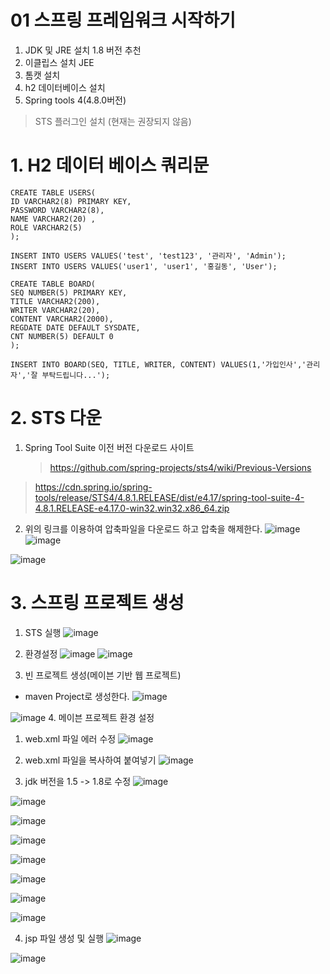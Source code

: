 01 스프링 프레임워크 시작하기
=======================
1. JDK 및 JRE 설치 1.8 버전 추천     
2. 이클립스 설치 JEE   
3. 톰캣 설치  
4. h2 데이터베이스 설치
5. Spring tools 4(4.8.0버전)   
  > STS 플러그인 설치 (현재는 권장되지 않음)     
  
# 1. H2 데이터 베이스 쿼리문
```
CREATE TABLE USERS(
ID VARCHAR2(8) PRIMARY KEY,
PASSWORD VARCHAR2(8),
NAME VARCHAR2(20) ,
ROLE VARCHAR2(5)
);

INSERT INTO USERS VALUES('test', 'test123', '관리자', 'Admin');
INSERT INTO USERS VALUES('user1', 'user1', '홍길동', 'User');

CREATE TABLE BOARD(
SEQ NUMBER(5) PRIMARY KEY,
TITLE VARCHAR2(200),
WRITER VARCHAR2(20),
CONTENT VARCHAR2(2000),
REGDATE DATE DEFAULT SYSDATE,
CNT NUMBER(5) DEFAULT 0
);

INSERT INTO BOARD(SEQ, TITLE, WRITER, CONTENT) VALUES(1,'가입인사','관리자','잘 부탁드립니다...');
```
   
###
# 2. STS 다운  
1. Spring Tool Suite 이전 버전 다운로드 사이트
   > https://github.com/spring-projects/sts4/wiki/Previous-Versions
> https://cdn.spring.io/spring-tools/release/STS4/4.8.1.RELEASE/dist/e4.17/spring-tool-suite-4-4.8.1.RELEASE-e4.17.0-win32.win32.x86_64.zip
2. 위의 링크를 이용하여 압축파일을 다운로드 하고 압축을 해제한다.
![image](https://github.com/user-attachments/assets/d5725086-ba7c-4eeb-b7b5-01b14db7304d)
![image](https://github.com/user-attachments/assets/6030d7a6-8285-4508-a338-98bd2db361ae)

![image](https://github.com/user-attachments/assets/0103434f-7293-4bbb-aa4e-f6b1e906dcf3)

# 3. 스프링 프로젝트 생성
1. STS 실행
![image](https://github.com/user-attachments/assets/7de32b5b-13c9-4c43-900b-2f59f600a533)

2. 환경설정
  ![image](https://github.com/user-attachments/assets/f4d88067-e01f-4f0b-ba01-097def1a11ed)
![image](https://github.com/user-attachments/assets/b6b93d2a-3abb-4ef7-8c3d-c7ae2311bc81)

3. 빈 프로젝트 생성(메이븐 기반 웹 프로젝트)
  - maven Project로 생성한다.
![image](https://github.com/user-attachments/assets/c925888d-200b-49a3-b209-d8944f39d0a2)

![image](https://github.com/user-attachments/assets/829c4c9c-fc43-41ae-be73-edb428683087)
4. 메이븐 프로젝트 환경 설정
1) web.xml 파일 에러 수정
![image](https://github.com/user-attachments/assets/f9a341bd-c323-4813-843f-03f8577c0703)

2) web.xml 파일을 복사하여 붙여넣기
![image](https://github.com/user-attachments/assets/b5d8d324-220a-489d-af0e-7ba71cc011c7)

3) jdk 버전을 1.5 -> 1.8로 수정
![image](https://github.com/user-attachments/assets/c0d8003a-e8a3-483f-863e-2c0354fea6fb)

![image](https://github.com/user-attachments/assets/8c9da401-88db-4a6c-9a26-b50bd932adb7)

![image](https://github.com/user-attachments/assets/02481eb9-c30f-4c6b-bfde-c1187c70a4a9)

![image](https://github.com/user-attachments/assets/2df00d76-865f-4578-8aa4-d418d739d2c3)

![image](https://github.com/user-attachments/assets/d0d0243e-883c-42f9-bc50-f29733428f5b)
   
![image](https://github.com/user-attachments/assets/71ce2153-849f-4101-8afc-32d7329dc3e2)

![image](https://github.com/user-attachments/assets/952ba655-306e-43f5-952c-1b4b2de9a357)

![image](https://github.com/user-attachments/assets/5a8cf6bd-ef91-4d64-9661-7511d34d5441)

4) jsp 파일 생성 및 실행
![image](https://github.com/user-attachments/assets/7cd52940-5f3b-459d-8942-875783a2adbe)

![image](https://github.com/user-attachments/assets/e70d3832-0955-4b20-b945-5ec1115e31a8)





